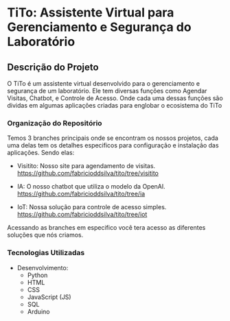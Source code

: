 # TiTo: Assistente Virtual para Gerenciamento e Segurança do Laboratório

## Descrição do Projeto
O TiTo é um assistente virtual desenvolvido para o gerenciamento e segurança de um laboratório. Ele tem diversas funções como Agendar Visitas, Chatbot, e Controle de Acesso. Onde cada uma dessas funções são dividas em algumas aplicações criadas para englobar o ecosistema do TiTo 

### Organização do Repositório
Temos 3 branches principais onde se encontram os nossos projetos, cada uma delas tem os detalhes especificos para configuração e instalação das aplicações. 
Sendo elas:
- Visitito: Nosso site para agendamento de visitas. https://github.com/fabricioddsilva/tito/tree/visitito
   
- IA: O nosso chatbot que utiliza o modelo da OpenAI. https://github.com/fabricioddsilva/tito/tree/ia
  
- IoT: Nossa solução para controle de acesso simples. https://github.com/fabricioddsilva/tito/tree/iot
  
Acessando as branches em especifico você tera acesso as diferentes soluções que nós criamos.
  
### Tecnologias Utilizadas
- Desenvolvimento:
  - Python
  - HTML
  - CSS
  - JavaScript (JS)
  - SQL
  - Arduino
    
